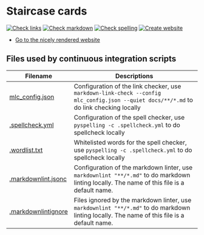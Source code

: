 # Staircase cards

<!-- markdownlint-disable MD013 --><!-- Badges cannot be split up over lines, hence will break 80 characters per line -->

[![Check links](https://github.com/richelbilderbeek/staircase_cards/actions/workflows/check_links.yaml/badge.svg)](https://github.com/richelbilderbeek/staircase_cards/actions/workflows/check_links.yaml)
[![Check markdown](https://github.com/richelbilderbeek/staircase_cards/actions/workflows/check_markdown.yaml/badge.svg)](https://github.com/richelbilderbeek/staircase_cards/actions/workflows/check_markdown.yaml)
[![Check spelling](https://github.com/richelbilderbeek/staircase_cards/actions/workflows/check_spelling.yaml/badge.svg)](https://github.com/richelbilderbeek/staircase_cards/actions/workflows/check_spelling.yaml)
[![Create website](https://github.com/richelbilderbeek/staircase_cards/actions/workflows/create_website.yaml/badge.svg?branch=main)](https://github.com/richelbilderbeek/staircase_cards/actions/workflows/create_website.yaml)

<!-- markdownlint-disable MD013 -->

- [Go to the nicely rendered website](https://richelbilderbeek.github.io/staircase_cards/)

## Files used by continuous integration scripts

<!-- markdownlint-disable MD013 --><!-- Tables cannot be split up over lines, hence will break 80 characters per line -->

Filename                              |Descriptions
--------------------------------------|--------------------------------------------------------------------------------------------------------------------------------------
[mlc_config.json](mlc_config.json)    |Configuration of the link checker, use `markdown-link-check --config mlc_config.json --quiet docs/**/*.md` to do link checking locally
[.spellcheck.yml](.spellcheck.yml)    |Configuration of the spell checker, use `pyspelling -c .spellcheck.yml` to do spellcheck locally
[.wordlist.txt](.wordlist.txt)        |Whitelisted words for the spell checker, use `pyspelling -c .spellcheck.yml` to do spellcheck locally
[.markdownlint.jsonc](.markdownlint.jsonc)|Configuration of the markdown linter, use `markdownlint "**/*.md"` to do markdown linting locally. The name of this file is a default name.
[.markdownlintignore](.markdownlintignore)|Files ignored by the markdown linter, use `markdownlint "**/*.md"` to do markdown linting locally. The name of this file is a default name.

<!-- markdownlint-enable MD013 -->
